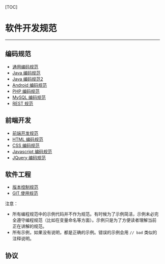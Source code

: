 [TOC]
 
# 软件开发规范
-------------

## 编码规范

* [通用编码规范](common.md)  
* [Java 编码规范](java.md)
* [Java 编码规范2](java2.md)
* [Android 编码规范](android.md)
* [PHP 编码规范](php.md)
* [MySQL 编码规范](mysql.md)
* [REST 规范](rest.md)

## 前端开发

* [前端开发规范](web.md)
* [HTML 编码规范](html.md)
* [CSS 编码规范](css.md)
* [Javascript 编码规范](javascript.md)
* [JQuery 编码规范](jquery.md)

## 软件工程

* [版本控制规范](version.md)
* [GIT 使用规范](git.md)

注意：

* 所有编程规范中的示例代码并不作为规范。有时候为了示例简洁，示例未必完全遵守编程规范（比如在变量命名等方面）。示例只是为了方便读者理解当前正在讲解的规范。
* 所有示例，如果没有说明，都是正确的示例。错误的示例会用 `// bad` 类似的注释说明。

## 协议


